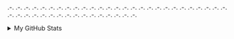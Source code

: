 

<!-- <img align="left" src="https://github-readme-stats.vercel.app/api?username=thuan2172001&count_private=true&show_icons=true&hide_title=true&hide=stars" /> -->
<!-- <p>[![Top Langs](https://github-readme-stats.vercel.app/api/top-langs/?username=thuan2172001&langs_count=8)]</p> -->
<p>.-. .-. .-. .-. .-. .-. .-. .-. .-. .-. .-. .-. .-. .-. .-. .-. .-. .-. .-. .-. .-. .-. .-. .-. .-. .-. .-. .-. .-. .-. .-. .-. .-. .-. .-. .-. .-. .-. .-. .-. .-. .-. .-. </p>

<details>
<summary>My GitHub Stats</summary>
    <hr />
    <table>
        <td>
        <img
            alt="stats"
             height="250vh"
            src="https://github-readme-stats.vercel.app/api?username=thuan2172001&hide=issues&count_private=true&show_icons=true&theme=radical&include_all_commits=true&orgs=acme,evilcorp,fsociety"/>
        </td>
        <td>
        <img
            alt="langs"
             height="250vh"
            src="https://github-readme-stats.vercel.app/api/top-langs/?username=thuan2172001&layout=compact&langs_count=20&count_private=true&theme=radical"/>
        </td>
    </tr>
    </table>
</details>

